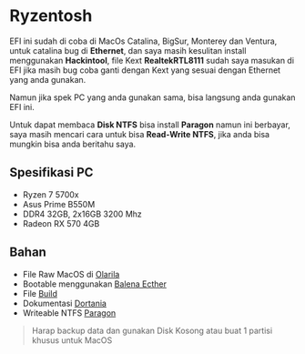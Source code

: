 # Ryzentosh

EFI ini sudah di coba di MacOs Catalina, BigSur, Monterey dan Ventura, untuk catalina bug di **Ethernet**, dan saya masih kesulitan install menggunakan **Hackintool**, file Kext **RealtekRTL8111** sudah saya masukan di EFI jika masih bug coba ganti dengan Kext yang sesuai dengan Ethernet yang anda gunakan. 

Namun jika spek PC yang anda gunakan sama, bisa langsung anda gunakan EFI ini. 

Untuk dapat membaca **Disk NTFS** bisa install **Paragon** namun ini berbayar, saya masih mencari cara untuk bisa **Read-Write NTFS**, jika anda bisa mungkin bisa anda beritahu saya.

## Spesifikasi PC
- Ryzen 7 5700x
- Asus Prime B550M
- DDR4 32GB, 2x16GB 3200 Mhz
- Radeon RX 570 4GB 

## Bahan
- File Raw MacOS di [Olarila][Olarila]
- Bootable menggunakan [Balena Ecther][Balena]
- File [Build][Dortania]
- Dokumentasi [Dortania][Docs]
- Writeable NTFS [Paragon][Paragon]

> Harap backup data dan gunakan Disk Kosong atau buat 1 partisi khusus untuk MacOS

[Paragon]:https://www.paragon-software.com/home/ntfs-mac/
[Docs]:https://dortania.github.io/OpenCore-Install-Guide/prerequisites.html
[Dortania]:https://dortania.github.io/builds/
[Olarila]:https://www.olarila.com/topic/6278-olarila-vanilla-images-macos-installer
[Balena]:https://etcher.balena.io/
